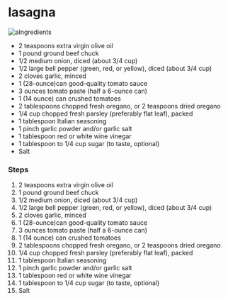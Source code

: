 <h1>lasagna</h1>
<img src="https://www.nuggetmarket.com/media/images/10/03/beef-lasagna-square.jpg" alt= a fine cooked lasagna. This simply dish is easy to make and can be enjoyed by the whole family. 
There is not too many ingredients and the overall time to make it take about 90 minutes total. 
<h2>Ingredients</h2>
<ul>
    <li>2 teaspoons extra virgin olive oil</li>
        <li>1 pound ground beef chuck</li>
        <li>1/2 medium onion, diced (about 3/4 cup)</li>
        <li>1/2 large bell pepper (green, red, or yellow), diced (about 3/4 cup)</li>
        <li>2 cloves garlic, minced</li>
        <li>1 (28-ounce)can good-quality tomato sauce</li>
        <li>3 ounces tomato paste (half a 6-ounce can)</li>
        <li>1 (14 ounce) can crushed tomatoes</li>
        <li>2 tablespoons chopped fresh oregano, or 2 teaspoons dried oregano</li>
        <li>1/4 cup chopped fresh parsley (preferably flat leaf), packed</li>
        <li>1 tablespoon Italian seasoning</li>
        <li>1 pinch garlic powder and/or garlic salt</li>
        <li>1 tablespoon red or white wine vinegar</li>
        <li>1 tablespoon to 1/4 cup sugar (to taste, optional)</li>
        <li>Salt</li>
        </ul>
        <h3>Steps</h3>
        <ol>
            <li>2 teaspoons extra virgin olive oil</li>
                <li>1 pound ground beef chuck</li>
                <li>1/2 medium onion, diced (about 3/4 cup)</li>
                <li>1/2 large bell pepper (green, red, or yellow), diced (about 3/4 cup)</li>
                <li>2 cloves garlic, minced</li>
                <li>1 (28-ounce)can good-quality tomato sauce</li>
                <li>3 ounces tomato paste (half a 6-ounce can)</li>
                <li>1 (14 ounce) can crushed tomatoes</li>
                <li>2 tablespoons chopped fresh oregano, or 2 teaspoons dried oregano</li>
                <li>1/4 cup chopped fresh parsley (preferably flat leaf), packed</li>
                <li>1 tablespoon Italian seasoning</li>
                <li>1 pinch garlic powder and/or garlic salt</li>
                <li>1 tablespoon red or white wine vinegar</li>
                <li>1 tablespoon to 1/4 cup sugar (to taste, optional)</li>
                <li>Salt</li>
                </ol>
